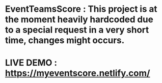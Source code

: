 # EventTeamsScore : This project is at the moment heavily hardcoded due to a special request in a very short time, changes might occurs.

# LIVE DEMO : https://myeventscore.netlify.com/
